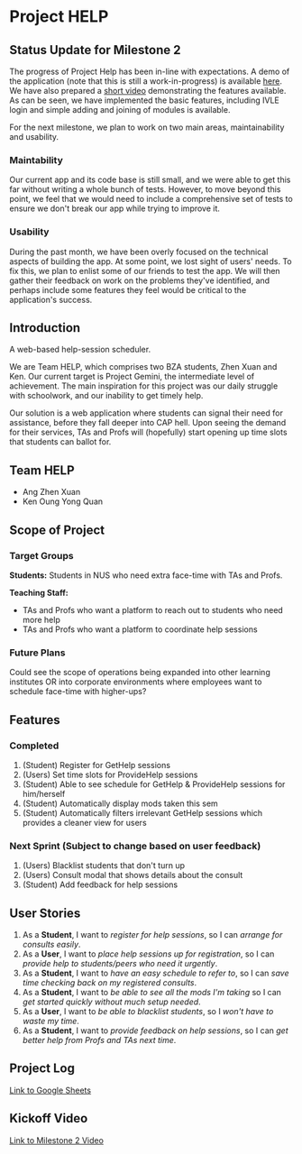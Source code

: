 # Project HELP
	
## Status Update for Milestone 2

The progress of Project Help has been in-line with expectations. A demo of the
application (note that this is still a work-in-progress) is available [here](http://nus-help.herokuapp.com).
We have also prepared a [short video](https://youtu.be/3HfA9drTI4k) demonstrating 
the features available. As can be seen,  we have implemented the basic features, 
including IVLE login and simple adding and joining of modules is available. 

For the next milestone, we plan to work on two main areas, maintainability and 
usability.

### Maintability
Our current app and its code base is still small, and we were able to get this
far without writing a whole bunch of tests. However, to move beyond this point,
we feel that we would need to include a comprehensive set of tests to ensure we 
don't break our app while trying to improve it.

### Usability
During the past month, we have been overly focused on the technical aspects of 
building the app. At some point, we lost sight of users' needs. To fix this, we
plan to enlist some of our friends to test the app. We will then gather their
feedback on work on the problems they've identified, and perhaps include some
features they feel would be critical to the application's success.

## Introduction
A web-based help-session scheduler.

We are Team HELP, which comprises two BZA students, Zhen Xuan and Ken.
Our current target is Project Gemini, the intermediate level of achievement. The
main inspiration for this project was our daily struggle with schoolwork, and 
our inability to get timely help. 

Our solution is a web application where students can signal their need for 
assistance, before they fall deeper into CAP hell. Upon seeing the demand for
their services, TAs and Profs will (hopefully) start opening up time slots that
students can ballot for.  

## Team HELP
- Ang Zhen Xuan
- Ken Oung Yong Quan

## Scope of Project
### Target Groups
**Students:** Students in NUS who need extra face-time with TAs and Profs.

**Teaching Staff:** 
- TAs and Profs who want a platform to reach out to students who need more
help
- TAs and Profs who want a platform to coordinate help sessions

### Future Plans
Could see the scope of operations being expanded into other learning institutes
OR into corporate environments where employees want to schedule face-time with
higher-ups?

## Features
### Completed
1. (Student) Register for GetHelp sessions
2. (Users)   Set time slots for ProvideHelp sessions
3. (Student) Able to see schedule for GetHelp & ProvideHelp sessions for 
him/herself
4. (Student) Automatically display mods taken this sem 
5. (Student) Automatically filters irrelevant GetHelp sessions which provides
a cleaner view for users

### Next Sprint (Subject to change based on user feedback)
1. (Users)   Blacklist students that don't turn up
2. (Users)   Consult modal that shows details about the consult
3. (Student) Add feedback for help sessions

## User Stories
1. As a **Student**, I want to *register for help sessions*, so I can 
*arrange for consults easily*.
2. As a **User**, I want to *place help sessions up for registration*, so I can 
*provide help to students/peers who need it urgently*.
3. As a **Student**, I want to *have an easy schedule to refer to*, so I can
*save time checking back on my registered consults*.
4. As a **Student**, I want to *be able to see all the mods I'm taking* so I 
can *get started quickly without much setup needed*.
5. As a **User**, I want to *be able to blacklist students*, so I *won't have
to waste my time*.
6. As a **Student**, I want to *provide feedback on help sessions*, so I can 
*get better help from Profs and TAs next time*.

## Project Log
[Link to Google Sheets](https://docs.google.com/spreadsheets/d/1irWFqA-WFoaXJmSb0RhwxuIm9TfVC-xpZLDoqmZmDJ4/edit?usp=sharing)

## Kickoff Video
[Link to Milestone 2 Video](https://youtu.be/3HfA9drTI4k)
